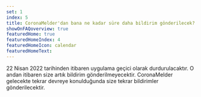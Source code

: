 ```yaml
---
set: 1
index: 5
title: CoronaMelder'dan bana ne kadar süre daha bildirim gönderilecek?
showOnFAQoverview: true
featuredHome: true
featuredHomeIndex: 4
featuredHomeIcon: calendar
featuredHomeText: 
---
```

22 Nisan 2022 tarihinden itibaren uygulama geçici olarak durdurulacaktır. O andan itibaren size artık bildirim gönderilmeyecektir. CoronaMelder gelecekte tekrar devreye konulduğunda size tekrar bildirimler gönderilecektir.
